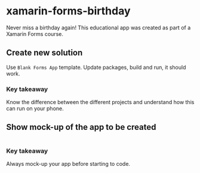 # xamarin-forms-birthday
Never miss a birthday again! This educational app was created as part of a Xamarin Forms course.

## Create new solution

Use `Blank Forms App` template. Update packages, build and run, it should work.

### Key takeaway

Know the difference between the different projects and understand how this can run on your phone.

## Show mock-up of the app to be created

![]()

### Key takeaway

Always mock-up your app before starting to code.